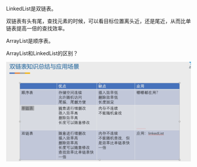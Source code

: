 LinkedList是双链表。

双链表有头有尾，查找元素的时候，可以看目标位置离头近，还是尾近，从而比单链表提高一倍的查找效率。

ArrayList是顺序表。





ArrayList和LinkedList的区别？

![image-20200517162150456](LinkedList和ArrayList的区别.assets/image-20200517162150456.png)



